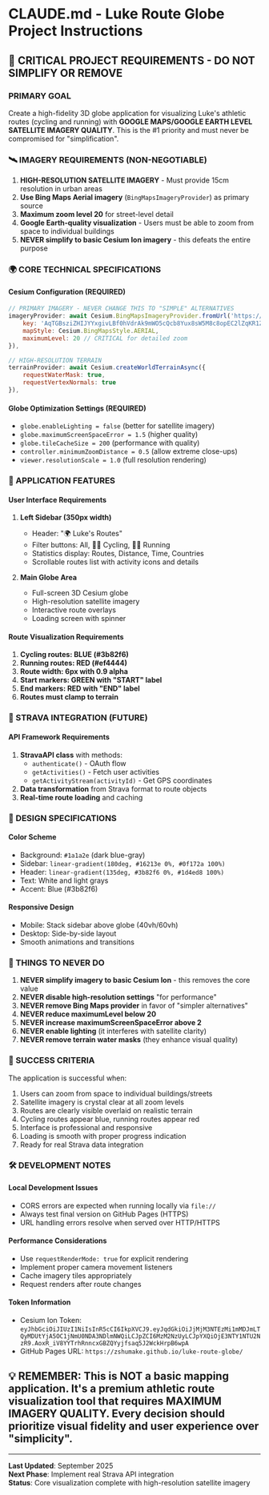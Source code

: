 # CLAUDE.md - Luke Route Globe Project Instructions

## 🚨 CRITICAL PROJECT REQUIREMENTS - DO NOT SIMPLIFY OR REMOVE

### PRIMARY GOAL
Create a high-fidelity 3D globe application for visualizing Luke's athletic routes (cycling and running) with **GOOGLE MAPS/GOOGLE EARTH LEVEL SATELLITE IMAGERY QUALITY**. This is the #1 priority and must never be compromised for "simplification".

### 🛰️ IMAGERY REQUIREMENTS (NON-NEGOTIABLE)
1. **HIGH-RESOLUTION SATELLITE IMAGERY** - Must provide 15cm resolution in urban areas
2. **Use Bing Maps Aerial imagery** (`BingMapsImageryProvider`) as primary source
3. **Maximum zoom level 20** for street-level detail
4. **Google Earth-quality visualization** - Users must be able to zoom from space to individual buildings
5. **NEVER simplify to basic Cesium Ion imagery** - this defeats the entire purpose

### 🌍 CORE TECHNICAL SPECIFICATIONS

#### Cesium Configuration (REQUIRED)
```javascript
// PRIMARY IMAGERY - NEVER CHANGE THIS TO "SIMPLE" ALTERNATIVES
imageryProvider: await Cesium.BingMapsImageryProvider.fromUrl('https://dev.virtualearth.net', {
    key: 'AqTGBsziZHIJYYxgivLBf0hVdrAk9mWO5cQcb8Yux8sW5M8c8opEC2lZqKR1ZZXf',
    mapStyle: Cesium.BingMapsStyle.AERIAL,
    maximumLevel: 20 // CRITICAL for detailed zoom
}),

// HIGH-RESOLUTION TERRAIN
terrainProvider: await Cesium.createWorldTerrainAsync({
    requestWaterMask: true,
    requestVertexNormals: true
}),
```

#### Globe Optimization Settings (REQUIRED)
- `globe.enableLighting = false` (better for satellite imagery)
- `globe.maximumScreenSpaceError = 1.5` (higher quality)
- `globe.tileCacheSize = 200` (performance with quality)
- `controller.minimumZoomDistance = 0.5` (allow extreme close-ups)
- `viewer.resolutionScale = 1.0` (full resolution rendering)

### 📍 APPLICATION FEATURES

#### User Interface Requirements
1. **Left Sidebar (350px width)**
   - Header: "🌍 Luke's Routes" 
   - Filter buttons: All, 🚴‍♂️ Cycling, 🏃‍♂️ Running
   - Statistics display: Routes, Distance, Time, Countries
   - Scrollable routes list with activity icons and details

2. **Main Globe Area**
   - Full-screen 3D Cesium globe
   - High-resolution satellite imagery
   - Interactive route overlays
   - Loading screen with spinner

#### Route Visualization Requirements
1. **Cycling routes: BLUE (#3b82f6)**
2. **Running routes: RED (#ef4444)**
3. **Route width: 6px with 0.9 alpha**
4. **Start markers: GREEN with "START" label**
5. **End markers: RED with "END" label**
6. **Routes must clamp to terrain**

### 🔗 STRAVA INTEGRATION (FUTURE)

#### API Framework Requirements
1. **StravaAPI class** with methods:
   - `authenticate()` - OAuth flow
   - `getActivities()` - Fetch user activities  
   - `getActivityStream(activityId)` - Get GPS coordinates
2. **Data transformation** from Strava format to route objects
3. **Real-time route loading** and caching

### 🎨 DESIGN SPECIFICATIONS

#### Color Scheme
- Background: `#1a1a2e` (dark blue-gray)
- Sidebar: `linear-gradient(180deg, #16213e 0%, #0f172a 100%)`
- Header: `linear-gradient(135deg, #3b82f6 0%, #1d4ed8 100%)`
- Text: White and light grays
- Accent: Blue (#3b82f6)

#### Responsive Design
- Mobile: Stack sidebar above globe (40vh/60vh)
- Desktop: Side-by-side layout
- Smooth animations and transitions

### 🚫 THINGS TO NEVER DO

1. **NEVER simplify imagery to basic Cesium Ion** - this removes the core value
2. **NEVER disable high-resolution settings** "for performance"
3. **NEVER remove Bing Maps provider** in favor of "simpler alternatives"
4. **NEVER reduce maximumLevel below 20**
5. **NEVER increase maximumScreenSpaceError above 2**
6. **NEVER enable lighting** (it interferes with satellite clarity)
7. **NEVER remove terrain water masks** (they enhance visual quality)

### 🎯 SUCCESS CRITERIA

The application is successful when:
1. Users can zoom from space to individual buildings/streets
2. Satellite imagery is crystal clear at all zoom levels  
3. Routes are clearly visible overlaid on realistic terrain
4. Cycling routes appear blue, running routes appear red
5. Interface is professional and responsive
6. Loading is smooth with proper progress indication
7. Ready for real Strava data integration

### 🛠️ DEVELOPMENT NOTES

#### Local Development Issues
- CORS errors are expected when running locally via `file://`
- Always test final version on GitHub Pages (HTTPS)
- URL handling errors resolve when served over HTTP/HTTPS

#### Performance Considerations
- Use `requestRenderMode: true` for explicit rendering
- Implement proper camera movement listeners
- Cache imagery tiles appropriately
- Request renders after route changes

#### Token Information
- Cesium Ion Token: `eyJhbGciOiJIUzI1NiIsInR5cCI6IkpXVCJ9.eyJqdGkiOiJjMjM3NTEzMi1mMDJmLTQyMDUtYjA5OC1jNmU0NDA3NDlmNWQiLCJpZCI6MzM2NzUyLCJpYXQiOjE3NTY1NTU2NzR9.AoxR_iV8YYTrhRnncxGBZQYyjfsaq5J2WckHrpB6wpA`
- GitHub Pages URL: `https://zshumake.github.io/luke-route-globe/`

## 💡 REMEMBER: This is NOT a basic mapping application. It's a premium athletic route visualization tool that requires MAXIMUM IMAGERY QUALITY. Every decision should prioritize visual fidelity and user experience over "simplicity".

---

**Last Updated**: September 2025  
**Next Phase**: Implement real Strava API integration  
**Status**: Core visualization complete with high-resolution satellite imagery